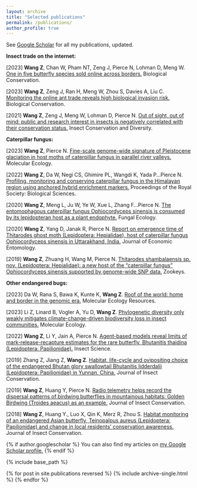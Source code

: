 ```yaml
---
layout: archive
title: "Selected publications"
permalink: /publications/
author_profile: true
---
```


See [Google Scholar](https://scholar.google.com/citations?user=yL-Iv6wAAAAJ&hl=en) for all my publications, updated.

**Insect trade on the internet:**

[2023] **Wang Z**, Chan W, Pham NT, Zeng J, Pierce N, Lohman D, Meng W. [One in five butterfly species sold online across borders.](https://www.sciencedirect.com/science/article/pii/S0006320723001933) Biological Conservation.

[2023] **Wang Z**, Zeng J, Ran H, Meng W, Zhou S, Davies A, Liu C. [Monitoring the online ant trade reveals high biological invasion risk.](https://www.sciencedirect.com/science/article/pii/S0006320723001398) Biological Conservation.

[2021] **Wang Z**, Zeng J, Meng W, Lohman D, Pierce N. [Out of sight, out of mind: public and research interest in insects is negatively correlated with their conservation status.](https://www.researchgate.net/publication/351429178_Out_of_sight_out_of_mind_public_and_research_interest_in_insects_is_negatively_correlated_with_their_conservation_status) Insect Conservation and Diversity.

**Caterpillar fungus:**

[2023] **Wang Z**, Pierce N. [Fine-scale genome-wide signature of Pleistocene glaciation in host moths of caterpillar fungus in parallel river valleys.](https://onlinelibrary.wiley.com/doi/full/10.1111/mec.16457) Molecular Ecology.


[2022] **Wang Z**, Da W, Negi CS, Ghimire PL, Wangdi K, Yada P…Pierce N. [Profiling, monitoring and conserving caterpillar fungus in the Himalayan region using anchored hybrid enrichment markers.](https://royalsocietypublishing.org/doi/10.1098/rspb.2021.2650) Proceedings of the Royal Society: Biological Sciences.

[2020] **Wang Z**, Meng L, Ju W, Ye W, Xue L, Zhang F…Pierce N. [The entomophagous caterpillar fungus Ophiocordyceps sinensis is consumed by its lepidopteran host as a plant endophyte.](https://www.researchgate.net/publication/344175715_The_entomophagous_caterpillar_fungus_Ophiocordyceps_sinensis_is_consumed_by_its_lepidopteran_host_as_a_plant_endophyte) Fungal Ecology.

[2020] **Wang Z**, Yang D, Janak R, Pierce N. [Report on emergence time of Thitarodes ghost moth (Lepidoptera: Hepialidae), host of caterpillar fungus Ophiocordyceps sinensis in Uttarakhand, India.](https://www.researchgate.net/publication/341652329_Report_on_the_Emergence_Time_of_a_Species_of_Thitarodes_Ghost_Moth_Lepidoptera_Hepialidae_Host_of_the_Caterpillar_Fungus_Ophiocordyceps_sinensis_Ascomycota_Ophiocordycipitaceae_in_Uttarakhand_India) Journal of Economic Entomology.

[2019] **Wang Z**, Zhuang H, Wang M, Pierce N. [Thitarodes shambalaensis sp. nov. (Lepidoptera: Hepialidae): a new host of the “caterpillar fungus” Ophiocordyceps sinensis supported by genome-wide SNP data.](https://zookeys.pensoft.net/article/34638/) Zookeys. 


**Other endangered bugs:**

[2023] Da W, Rana S, Bawa K, Kunte K, **Wang Z**. [Roof of the world: home and border in the genomic era.](https://onlinelibrary.wiley.com/doi/full/10.1111/1755-0998.13827) Molecular Ecology Resources. 

[2023] Li Z, Linard B, Vogler A, Yu D, **Wang Z**. [Phylogenetic diversity only weakly mitigates climate-change-driven biodiversity loss in insect communities.](https://www.researchgate.net/publication/364645640_Phylogenetic_diversity_only_weakly_mitigates_climate-change-driven_biodiversity_loss_in_insect_communities) Molecular Ecology.

[2022] **Wang Z**, Li Y, Jain A, Pierce N. [Agent-based models reveal limits of mark-release-recapture estimates for the rare butterfly, Bhutanitis thaidina (Lepidoptera: Papilionidae).](https://www.researchgate.net/publication/353263095_Agent-based_models_reveal_limits_of_mark-release-recapture_estimates_for_the_rare_butterfly_Bhutanitis_thaidina_Lepidoptera_Papilionidae) Insect Science.

[2019] Zhang Z, Jiang Z, **Wang Z**. [Habitat, life-cycle and ovipositing choice of the endangered Bhutan glory swallowtail Bhutanitis lidderdalii (Lepidoptera: Papilionidae) in Yunnan, China.](https://www.researchgate.net/publication/335725903_Habitat_life_history_and_oviposition_choice_of_the_endangered_Bhutan_Glory_swallowtail_Bhutanitis_lidderdalii_Lepidoptera_Papilionidae_in_Yunnan_China) Journal of Insect Conservation.

[2019] **Wang Z**, Huang Y, Pierce N. [Radio telemetry helps record the dispersal patterns of birdwing butterflies in mountainous habitats: Golden Birdwing (Troides aeacus) as an example.](https://www.researchgate.net/publication/334065881_Radio_telemetry_helps_record_the_dispersal_patterns_of_birdwing_butterflies_in_mountainous_habitats_Golden_Birdwing_Troides_aeacus_as_an_example) Journal of Insect Conservation.

[2018] **Wang Z**, Huang Y., Luo X, Qin K, Merz R, Zhou S. [Habitat monitoring of an endangered Asian butterfly, Teinopalpus aureus (Lepidoptera: Papilionidae) and change in local residents’ conservation awareness.](https://www.researchgate.net/publication/327967448_Habitat_monitoring_of_an_endangered_Asian_butterfly_Teinopalpus_aureus_Lepidoptera_Papilionidae_and_change_in_local_residents'_conservation_awareness) Journal of Insect Conservation.






{% if author.googlescholar %}
  You can also find my articles on <u><a href="{{author.googlescholar}}">my Google Scholar profile</a>.</u>
{% endif %}

{% include base_path %}

{% for post in site.publications reversed %}
  {% include archive-single.html %}
{% endfor %}
